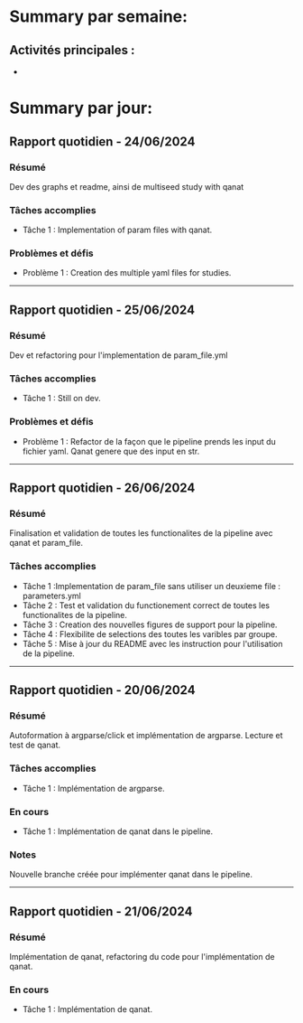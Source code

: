 # Summary par semaine: 
## Activités principales :
- 


# Summary par jour: 

## Rapport quotidien - 24/06/2024

### Résumé
Dev des graphs et readme, ainsi de multiseed study with qanat
### Tâches accomplies
- Tâche 1 : Implementation of param files with qanat.

### Problèmes et défis
- Problème 1 : Creation des multiple yaml files for studies.

---

## Rapport quotidien - 25/06/2024

### Résumé
Dev et refactoring pour l'implementation de param_file.yml

### Tâches accomplies
- Tâche 1 : Still on dev.

### Problèmes et défis
- Problème 1 : Refactor de la façon que le pipeline prends les input du fichier yaml. Qanat genere que des input en str.

---

## Rapport quotidien - 26/06/2024

### Résumé
Finalisation et validation de toutes les functionalites de la pipeline avec qanat et param_file.

### Tâches accomplies
- Tâche 1 :Implementation de param_file sans utiliser un deuxieme file : parameters.yml
- Tâche 2 : Test et validation du functionement correct de toutes les functionalites de la pipeline.
- Tâche 3 : Creation des nouvelles figures de support pour la pipeline.
- Tâche 4 : Flexibilite de selections des toutes les varibles par groupe. 
- Tâche 5 : Mise à jour du README avec les instruction pour l'utilisation de la pipeline.

---

## Rapport quotidien - 20/06/2024

### Résumé
Autoformation à argparse/click et implémentation de argparse. Lecture et test de qanat.

### Tâches accomplies
- Tâche 1 : Implémentation de argparse.

### En cours
- Tâche 1 : Implémentation de qanat dans le pipeline.

### Notes
Nouvelle branche créée pour implémenter qanat dans le pipeline.

---

## Rapport quotidien - 21/06/2024

### Résumé
Implémentation de qanat, refactoring du code pour l'implémentation de qanat.

### En cours
- Tâche 1 : Implémentation de qanat.